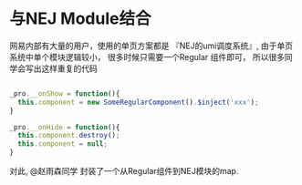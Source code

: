 # 与NEJ Module结合

网易内部有大量的用户，使用的单页方案都是 『NEJ的umi调度系统』, 由于单页系统中单个模块逻辑较小， 很多时候只需要一个Regular 组件即可， 所以很多同学会写出这样重复的代码


```js

_pro.__onShow = function(){
  this.component = new SomeRegularComponent().$inject('xxx');
}

_pro.__onHide = function(){
  this.component.destroy();
  this.component = null;
}

```


对此, @赵雨森同学 封装了一个从Regular组件到NEJ模块的map. 